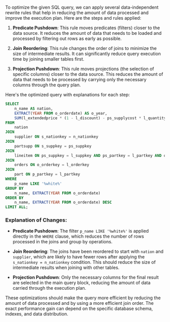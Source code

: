 To optimize the given SQL query, we can apply several data-independent rewrite rules that help in reducing the amount of data processed and improve the execution plan. Here are the steps and rules applied:

1. **Predicate Pushdown**: This rule moves predicates (filters) closer to the data source. It reduces the amount of data that needs to be loaded and processed by filtering out rows as early as possible.

2. **Join Reordering**: This rule changes the order of joins to minimize the size of intermediate results. It can significantly reduce query execution time by joining smaller tables first.

3. **Projection Pushdown**: This rule moves projections (the selection of specific columns) closer to the data source. This reduces the amount of data that needs to be processed by carrying only the necessary columns through the query plan.

Here's the optimized query with explanations for each step:

```sql
SELECT 
    n_name AS nation, 
    EXTRACT(YEAR FROM o_orderdate) AS o_year, 
    SUM(l_extendedprice * (1 - l_discount) - ps_supplycost * l_quantity) AS sum_profit
FROM 
    nation
JOIN 
    supplier ON s_nationkey = n_nationkey
JOIN 
    partsupp ON s_suppkey = ps_suppkey
JOIN 
    lineitem ON ps_suppkey = l_suppkey AND ps_partkey = l_partkey AND o_orderkey = l_orderkey
JOIN 
    orders ON o_orderkey = l_orderkey
JOIN 
    part ON p_partkey = l_partkey
WHERE 
    p_name LIKE '%white%'
GROUP BY 
    n_name, EXTRACT(YEAR FROM o_orderdate)
ORDER BY 
    n_name, EXTRACT(YEAR FROM o_orderdate) DESC
LIMIT ALL;
```

### Explanation of Changes:

- **Predicate Pushdown**: The filter `p_name LIKE '%white%'` is applied directly in the `WHERE` clause, which reduces the number of rows processed in the joins and group by operations.
  
- **Join Reordering**: The joins have been reordered to start with `nation` and `supplier`, which are likely to have fewer rows after applying the `s_nationkey = n_nationkey` condition. This should reduce the size of intermediate results when joining with other tables.

- **Projection Pushdown**: Only the necessary columns for the final result are selected in the main query block, reducing the amount of data carried through the execution plan.

These optimizations should make the query more efficient by reducing the amount of data processed and by using a more efficient join order. The exact performance gain can depend on the specific database schema, indexes, and data distribution.